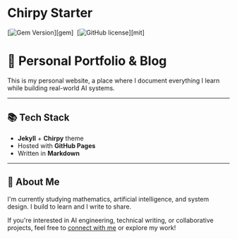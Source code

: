 # Chirpy Starter

[![Gem Version](https://img.shields.io/gem/v/jekyll-theme-chirpy)][gem]&nbsp;
[![GitHub license](https://img.shields.io/github/license/cotes2020/chirpy-starter.svg?color=blue)][mit]

# 🧠 Personal Portfolio & Blog

This is my personal website, a place where I document everything I learn while building real-world AI systems.

---

## 📚 Tech Stack

- **Jekyll** + **Chirpy** theme
- Hosted with **GitHub Pages**
- Written in **Markdown**

---

## 👋 About Me

I'm currently studying mathematics, artificial intelligence, and system design. I build to learn and I write to share.

If you're interested in AI engineering, technical writing, or collaborative projects, feel free to [connect with me](https://www.linkedin.com/in/ivan-martinez-cuevas/) or explore my work!
